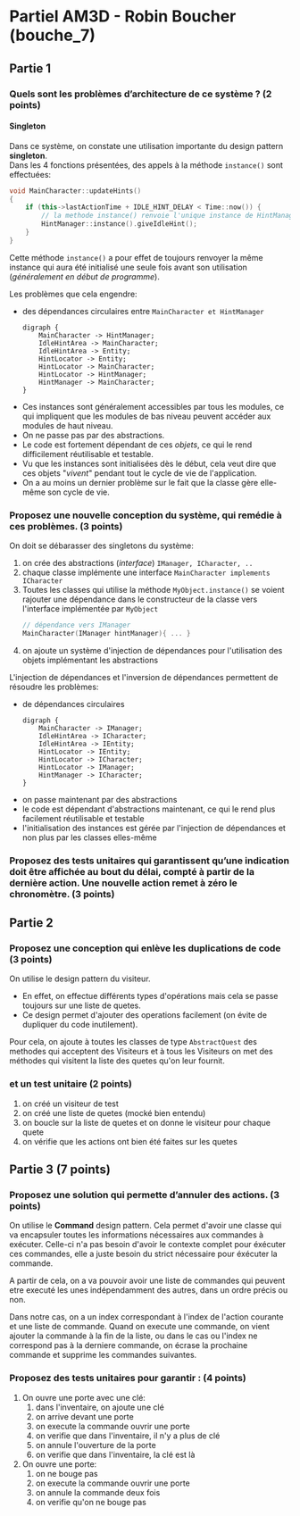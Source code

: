 # Partiel AM3D - Robin Boucher (bouche_7)

## Partie 1
### Quels sont les problèmes d’architecture de ce système ? (2 points)
#### Singleton
Dans ce système, on constate une utilisation importante du design pattern **singleton**.  
Dans les 4 fonctions présentées, des appels à la méthode `instance()` sont effectuées:
```cpp
void MainCharacter::updateHints()
{
    if (this->lastActionTime + IDLE_HINT_DELAY < Time::now()) {
        // la methode instance() renvoie l'unique instance de HintManager
        HintManager::instance().giveIdleHint();
    }
}
```  
Cette méthode `instance()` a pour effet de toujours renvoyer la même instance qui aura été initialisé une seule fois avant son utilisation (*généralement en début de programme*).  
  
Les problèmes que cela engendre:
- des dépendances circulaires entre `MainCharacter et HintManager`
    ```graphviz
    digraph {
        MainCharacter -> HintManager;
        IdleHintArea -> MainCharacter;
        IdleHintArea -> Entity;
        HintLocator -> Entity;
        HintLocator -> MainCharacter;
        HintLocator -> HintManager;
        HintManager -> MainCharacter;
    }
    ```
- Ces instances sont généralement accessibles par tous les modules, ce qui impliquent que les modules de bas niveau peuvent accéder aux modules de haut niveau.
- On ne passe pas par des abstractions.
- Le code est fortement dépendant de ces *objets*, ce qui le rend difficilement réutilisable et testable.
- Vu que les instances sont initialisées dès le début, cela veut dire que ces objets "*vivent*" pendant tout le cycle de vie de l'application.
- On a au moins un dernier problème sur le fait que la classe gère elle-même son cycle de vie.
  
### Proposez une nouvelle conception du système, qui remédie à ces problèmes. (3 points)
On doit se débarasser des singletons du système:
1. on crée des abstractions (*interface*) `IManager, ICharacter, ..`
2. chaque classe implémente une interface `MainCharacter implements ICharacter`
3. Toutes les classes qui utilise la méthode `MyObject.instance()` se voient rajouter une dépendance dans le constructeur de la classe vers l'interface implémentée par `MyObject`
   ```cpp
   // dépendance vers IManager
   MainCharacter(IManager hintManager){ ... }
   ```
4. on ajoute un système d'injection de dépendances pour l'utilisation des objets implémentant les abstractions

L'injection de dépendances et l'inversion de dépendances permettent de résoudre les problèmes:
- de dépendances circulaires
    ```graphviz
    digraph {
        MainCharacter -> IManager;
        IdleHintArea -> ICharacter;
        IdleHintArea -> IEntity;
        HintLocator -> IEntity;
        HintLocator -> ICharacter;
        HintLocator -> IManager;
        HintManager -> ICharacter;
    }
    ```
- on passe maintenant par des abstractions
- le code est dépendant d'abstractions maintenant, ce qui le rend plus facilement réutilisable et testable
- l'initialisation des instances est gérée par l'injection de dépendances et non plus par les classes elles-même

### Proposez des tests unitaires qui garantissent qu’une indication doit être affichée au bout du délai, compté à partir de la dernière action. Une nouvelle action remet à zéro le chronomètre. (3 points)

## Partie 2
### Proposez une conception qui enlève les duplications de code (3 points)
On utilise le design pattern du visiteur. 
- En effet, on effectue différents types d'opérations mais cela se passe toujours sur une liste de quetes.
- Ce design permet d'ajouter des operations facilement (on évite de dupliquer du code inutilement).
  
Pour cela, on ajoute à toutes les classes de type `AbstractQuest` des methodes qui acceptent des Visiteurs et à tous les Visiteurs on met des méthodes qui visitent la liste des quetes qu'on leur fournit.

###  et un test unitaire (2 points)
1. on créé un visiteur de test
2. on créé une liste de quetes (mocké bien entendu)
3. on boucle sur la liste de quetes et on donne le visiteur pour chaque quete
4. on vérifie que les actions ont bien été faites sur les quetes

## Partie 3 (7 points)
### Proposez une solution qui permette d’annuler des actions. (3 points)
On utilise le **Command** design pattern. 
Cela permet d'avoir une classe qui va encapsuler toutes les informations nécessaires aux commandes à exécuter. Celle-ci n'a pas besoin d'avoir le contexte complet pour éxécuter ces commandes, elle a juste besoin du strict nécessaire pour éxécuter la commande.

A partir de cela, on a va pouvoir avoir une liste de commandes qui peuvent etre executé les unes indépendamment des autres, dans un ordre précis ou non.  

Dans notre cas, on a un index correspondant à l'index de l'action courante et une liste de commande. Quand on execute une commande, on vient ajouter la commande à la fin de la liste, ou dans le cas ou l'index ne correspond pas à la derniere commande, on écrase la prochaine commande et supprime les commandes suivantes.

### Proposez des tests unitaires pour garantir : (4 points)
1. On ouvre une porte avec une clé:
   1. dans l'inventaire, on ajoute une clé
   2. on arrive devant une porte
   3. on execute la commande ouvrir une porte
   4. on verifie que dans l'inventaire, il n'y a plus de clé
   5. on annule l'ouverture de la porte
   6. on verifie que dans l'inventaire, la clé est là
2. On ouvre une porte:
   1. on ne bouge pas
   2. on execute la commande ouvrir une porte
   3. on annule la commande deux fois
   4. on verifie qu'on ne bouge pas
